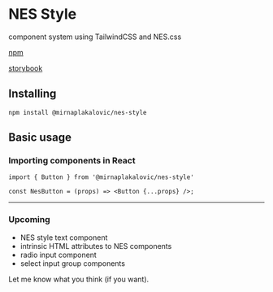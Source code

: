 # NES Style

component system using TailwindCSS and NES.css

[npm](https://www.npmjs.com/package/@mirnaplakalovic/nes-style)

[storybook](https://www.nes.style)

## Installing

`npm install @mirnaplakalovic/nes-style`


## Basic usage

### Importing components in React

```
import { Button } from '@mirnaplakalovic/nes-style'

const NesButton = (props) => <Button {...props} />;
```

----------------------

### Upcoming
* NES style text component
* intrinsic HTML attributes to NES components
* radio input component
* select input group components

Let me know what you think (if you want).
